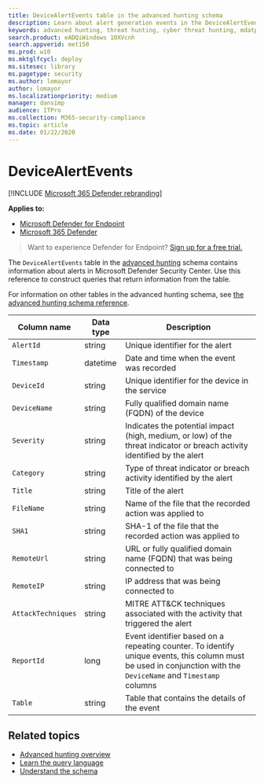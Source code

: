 ```yaml
---
title: DeviceAlertEvents table in the advanced hunting schema
description: Learn about alert generation events in the DeviceAlertEvents table of the advanced hunting schema
keywords: advanced hunting, threat hunting, cyber threat hunting, mdatp, microsoft defender atp, wdatp search, query, telemetry, schema reference, kusto, table, column, data type, description, DeviceAlertEvents, alert, severity, category
search.product: eADQiWindows 10XVcnh
search.appverid: met150
ms.prod: w10
ms.mktglfcycl: deploy
ms.sitesec: library
ms.pagetype: security
ms.author: lomayor
author: lomayor
ms.localizationpriority: medium
manager: dansimp
audience: ITPro
ms.collection: M365-security-compliance 
ms.topic: article
ms.date: 01/22/2020
---
```


# DeviceAlertEvents

[!INCLUDE [Microsoft 365 Defender rebranding](../../includes/microsoft-defender.md)]


**Applies to:**
- [Microsoft Defender for Endpoint](https://go.microsoft.com/fwlink/p/?linkid=2146631)
- [Microsoft 365 Defender](https://go.microsoft.com/fwlink/?linkid=2118804)

>Want to experience Defender for Endpoint? [Sign up for a free trial.](https://www.microsoft.com/microsoft-365/windows/microsoft-defender-atp?ocid=docs-wdatp-advancedhuntingref-abovefoldlink)

The `DeviceAlertEvents` table in the [advanced hunting](advanced-hunting-overview.md) schema contains information about alerts in Microsoft Defender Security Center. Use this reference to construct queries that return information from the table.

For information on other tables in the advanced hunting schema, see [the advanced hunting schema reference](advanced-hunting-schema-reference.md).

| Column name | Data type | Description |
|-------------|-----------|-------------|
| `AlertId` | string | Unique identifier for the alert |
| `Timestamp` | datetime | Date and time when the event was recorded |
| `DeviceId` | string | Unique identifier for the device in the service |
| `DeviceName` | string | Fully qualified domain name (FQDN) of the device |
| `Severity` | string | Indicates the potential impact (high, medium, or low) of the threat indicator or breach activity identified by the alert |
| `Category` | string | Type of threat indicator or breach activity identified by the alert |
| `Title` | string | Title of the alert |
| `FileName` | string | Name of the file that the recorded action was applied to |
| `SHA1` | string | SHA-1 of the file that the recorded action was applied to |
| `RemoteUrl` | string | URL or fully qualified domain name (FQDN) that was being connected to |
| `RemoteIP` | string | IP address that was being connected to |
| `AttackTechniques` | string | MITRE ATT&CK techniques associated with the activity that triggered the alert |
| `ReportId` | long | Event identifier based on a repeating counter. To identify unique events, this column must be used in conjunction with the `DeviceName` and `Timestamp` columns |
| `Table` | string | Table that contains the details of the event |

## Related topics
- [Advanced hunting overview](advanced-hunting-overview.md)
- [Learn the query language](advanced-hunting-query-language.md)
- [Understand the schema](advanced-hunting-schema-reference.md)
